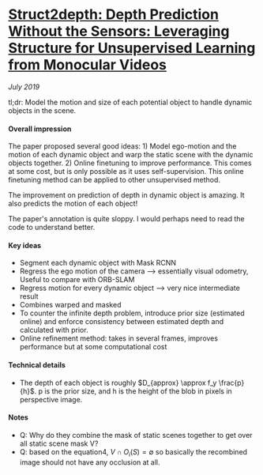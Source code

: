 # [Struct2depth: Depth Prediction Without the Sensors: Leveraging Structure for Unsupervised Learning from Monocular Videos](https://arxiv.org/pdf/1811.06152.pdf) 

_July 2019_

tl;dr: Model the motion and size of each potential object to handle dynamic objects in the scene. 

#### Overall impression
The paper proposed several good ideas: 1) Model ego-motion and the motion of each dynamic object and warp the static scene with the dynamic objects together. 2) Online finetuning to improve performance. This comes at some cost, but is only possible as it uses self-supervision. This online finetuning method can be applied to other unsupervised method.

The improvement on prediction of depth in dynamic object is amazing. It also predicts the motion of each object!

The paper's annotation is quite sloppy. I would perhaps need to read the code to understand better.

#### Key ideas
- Segment each dynamic object with Mask RCNN
- Regress the ego motion of the camera --> essentially visual odometry, Useful to compare with ORB-SLAM
- Regress motion for every dynamic object --> very nice intermediate result
- Combines warped and masked 
- To counter the infinite depth problem, introduce prior size (estimated online) and enforce consistency between estimated depth and calculated with prior.
- Online refinement method: takes in several frames, improves performance but at some computational cost


#### Technical details
- The depth of each object is roughly $D_{approx} \approx f_y \frac{p}{h}$. p is the prior size, and h is the height of the blob in pixels in perspective image. 

#### Notes
- Q: Why do they combine the mask of static scenes together to get over all static scene mask V?
- Q: based on the equation4, $V \cap O_i(S)=\emptyset$ so basically the recombined image should not have any occlusion at all.


